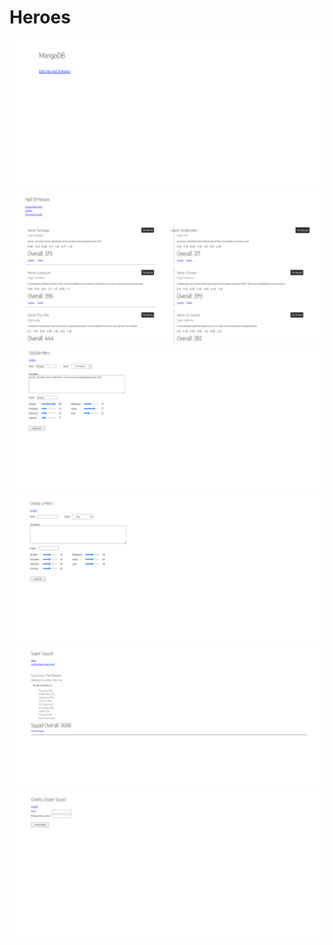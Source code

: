 # Heroes

![](https://github.com/CormacKrum/Heroes/blob/master/ss1.png)
![](https://github.com/CormacKrum/Heroes/blob/master/ss2.png)
![](https://github.com/CormacKrum/Heroes/blob/master/ss3.png)
![](https://github.com/CormacKrum/Heroes/blob/master/ss4.png)
![](https://github.com/CormacKrum/Heroes/blob/master/ss5.png)
![](https://github.com/CormacKrum/Heroes/blob/master/ss6.png)
